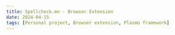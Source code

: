 ```yaml
---
title: Spellcheck.mn - Browser Extension
date: 2024-04-15
tags: [Personal project, Browser extension, Plasmo framework]
---
```


<!-- TODO -->
